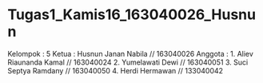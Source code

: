 # Tugas1_Kamis16_163040026_Husnun

Kelompok : 5
Ketua : 
        Husnun Janan Nabila // 163040026
Anggota :
        1. Aliev Riaunanda Kamal // 163040024
        2. Yumelawati Dewi // 163040051
        3. Suci Septya Ramdany // 163040050
        4. Herdi Hermawan // 133040042